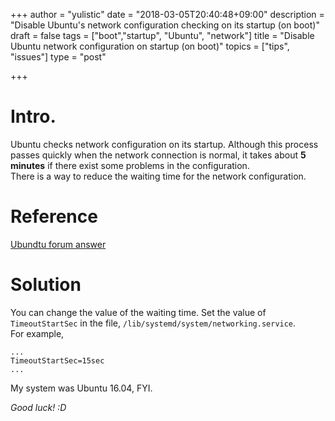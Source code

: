 +++
author = "yulistic"
date = "2018-03-05T20:40:48+09:00"
description = "Disable Ubuntu's network configuration checking on its startup (on boot)"
draft = false
tags = ["boot","startup", "Ubuntu", "network"]
title = "Disable Ubuntu network configuration on startup (on boot)"
topics = ["tips", "issues"]
type = "post"

+++

# Intro.
Ubuntu checks network configuration on its startup.
Although this process passes quickly when the network connection is normal, it takes about __5 minutes__ if there exist some problems in the configuration.  
There is a way to reduce the waiting time for the network configuration.

# Reference
[Ubundtu forum answer](https://ubuntuforums.org/showthread.php?t=2323253&p=13489687#post13489687)

# Solution
You can change the value of the waiting time.
Set the value of `TimeoutStartSec` in the file, `/lib/systemd/system/networking.service`.  
For example,
```
...
TimeoutStartSec=15sec
...
```
My system was Ubuntu 16.04, FYI.

_Good luck! :D_
